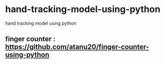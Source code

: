 # hand-tracking-model-using-python
hand tracking model using python 


## finger counter : https://github.com/atanu20/finger-counter-using-python
